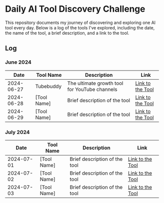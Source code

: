 # Daily AI Tool Discovery Challenge

This repository documents my journey of discovering and exploring one AI tool every day. Below is a log of the tools I've explored, including the date, the name of the tool, a brief description, and a link to the tool.

## Log

### June 2024

| Date       | Tool Name             | Description                          | Link                                                      |
|------------|-----------------------|--------------------------------------|-----------------------------------------------------------|
| 2024-06-27 | Tubebuddy           | The ultimate growth tool for YouTube channels        | [Link to the Tool](https://www.tubebuddy.com/)|
| 2024-06-28 | [Tool Name]           | Brief description of the tool        | [Link to the Tool](URL)                                   |
| 2024-06-29 | [Tool Name]           | Brief description of the tool        | [Link to the Tool](URL)                                   |

### July 2024

| Date       | Tool Name             | Description                          | Link                                                      |
|------------|-----------------------|--------------------------------------|-----------------------------------------------------------|
| 2024-07-01 | [Tool Name]           | Brief description of the tool        | [Link to the Tool](URL)                                   |
| 2024-07-02 | [Tool Name]           | Brief description of the tool        | [Link to the Tool](URL)                                   |
| 2024-07-03 | [Tool Name]           | Brief description of the tool        | [Link to the Tool](URL)                                   |

